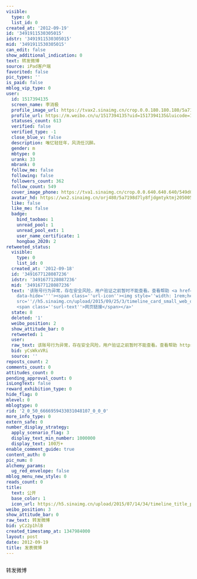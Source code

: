 ```yaml
---
visible:
  type: 0
  list_id: 0
created_at: '2012-09-19'
id: '3491911530305015'
idstr: '3491911530305015'
mid: '3491911530305015'
can_edit: false
show_additional_indication: 0
text: 转发微博
source: iPad客户端
favorited: false
pic_types: ''
is_paid: false
mblog_vip_type: 0
user:
  id: 1517394135
  screen_name: 李消极
  profile_image_url: https://tvax2.sinaimg.cn/crop.0.0.180.180.180/5a7198d7ly8fjdgmtyktmj20500500so.jpg?KID=imgbed,tva&Expires=1606399809&ssig=GzIbCTL7Fj
  profile_url: https://m.weibo.cn/u/1517394135?uid=1517394135&luicode=10000011&lfid=2304131517394135_-_WEIBO_SECOND_PROFILE_WEIBO
  statuses_count: 613
  verified: false
  verified_type: -1
  close_blue_v: false
  description: 唯忆轻狂年，风流任沉醉。
  gender: m
  mbtype: 0
  urank: 33
  mbrank: 0
  follow_me: false
  following: false
  followers_count: 362
  follow_count: 549
  cover_image_phone: https://tva1.sinaimg.cn/crop.0.0.640.640.640/549d0121tw1egm1kjly3jj20hs0hsq4f.jpg
  avatar_hd: https://wx2.sinaimg.cn/orj480/5a7198d7ly8fjdgmtyktmj20500500so.jpg
  like: false
  like_me: false
  badge:
    bind_taobao: 1
    unread_pool: 1
    unread_pool_ext: 1
    user_name_certificate: 1
    hongbao_2020: 2
retweeted_status:
  visible:
    type: 0
    list_id: 0
  created_at: '2012-09-18'
  id: '3491677128087236'
  idstr: '3491677128087236'
  mid: '3491677128087236'
  text: '该账号行为异常，存在安全风险，用户验证之前暂时不能查看。查看帮助 <a href=''https://kefu.weibo.com/faqdetail?id=16161''
    data-hide=''''><span class=''url-icon''><img style=''width: 1rem;height: 1rem''
    src=''//h5.sinaimg.cn/upload/2015/09/25/3/timeline_card_small_web_default.png''></span>
    <span class=''surl-text''>网页链接</span></a>'
  state: 8
  deleted: '1'
  weibo_position: 2
  show_attitude_bar: 0
  retweeted: 1
  user:
  raw_text: 该账号行为异常，存在安全风险，用户验证之前暂时不能查看。查看帮助 https://kefu.weibo.com/faqdetail?id=16161
  bid: yCsWkxVRi
  source: ''
reposts_count: 2
comments_count: 0
attitudes_count: 0
pending_approval_count: 0
isLongText: false
reward_exhibition_type: 0
hide_flag: 0
mlevel: 0
mblogtype: 0
rid: '2_0_50_6666959433031048107_0_0_0'
more_info_type: 0
extern_safe: 0
number_display_strategy:
  apply_scenario_flag: 3
  display_text_min_number: 1000000
  display_text: 100万+
enable_comment_guide: true
content_auth: 0
pic_num: 0
alchemy_params:
  ug_red_envelope: false
mblog_menu_new_style: 0
reads_count: 0
title:
  text: 公开
  base_color: 1
  icon_url: https://h5.sinaimg.cn/upload/2015/07/14/34/timeline_title_public_default.png
weibo_position: 3
show_attitude_bar: 0
raw_text: 转发微博
bid: yCz2p1hlB
created_timestamp_at: 1347984000
layout: post
date: 2012-09-19
title: 发表微博
---
```


![]()

转发微博

